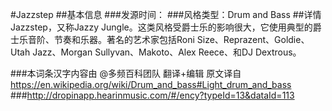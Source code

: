#Jazzstep
##基本信息
###发源时间：
###风格类型：Drum and Bass
##详情
Jazzstep，又称Jazzy Jungle。这类风格受爵士乐的影响很大，它使用典型的爵士乐音阶、节奏和乐器。著名的艺术家包括Roni
Size、Reprazent、Goldie、Utah Jazz、Morgan Sullyvan、Makoto、Alex Reece、和DJ
Dextrous。

###本词条汉字内容由 @多频百科团队 翻译+编辑
原文译自 https://en.wikipedia.org/wiki/Drum_and_bass#Light_drum_and_bass
###http://dropinapp.hearinmusic.com/#/ency?typeId=13&dataId=113
